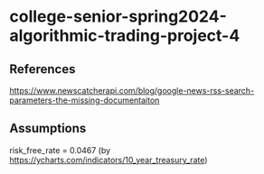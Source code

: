 # college-senior-spring2024-algorithmic-trading-project-4



## References
https://www.newscatcherapi.com/blog/google-news-rss-search-parameters-the-missing-documentaiton


## Assumptions
risk_free_rate = 0.0467 (by https://ycharts.com/indicators/10_year_treasury_rate)